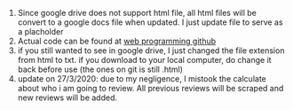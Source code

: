 1. Since google drive does not support html file, all html files will be convert to a google docs file when updated. I just update file to serve as a placholder
2. Actual code can be found at [web programming github](https://github.com/lam1910/web-programming)
3. if you still wanted to see in google drive, I just changed the file extension from html to txt. if you download to your local computer, do change it back before use (the ones on git is still .html)
4. update on 27/3/2020: due to my negligence, I mistook the calculate about who i am going to review. All previous reviews will be scraped and new reviews will be added.
